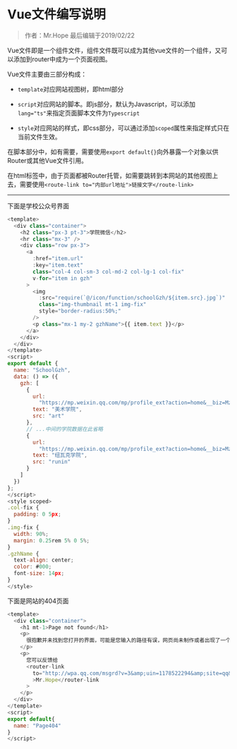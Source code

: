 # Vue文件编写说明

> 作者：Mr.Hope 最后编辑于2019/02/22

Vue文件即是一个组件文件，组件文件既可以成为其他vue文件的一个组件，又可以添加到router中成为一个页面视图。

Vue文件主要由三部分构成：

- `template`对应网站视图树，即html部分

- `script`对应网站的脚本。即js部分，默认为Javascript，可以添加`lang="ts"`来指定页面脚本文件为`Typescript`

- `style`对应网站的样式，即css部分，可以通过添加`scoped`属性来指定样式只在当前文件生效。

在脚本部分中，如有需要，需要使用`export default{}`向外暴露一个对象以供Router或其他Vue文件引用。

在html标签中，由于页面都被Router托管，如需要跳转到本网站的其他视图上去，需要使用`<route-link to="内部url地址">链接文字</route-link>`

---

下面是学校公众号界面

```js
<template>
  <div class="container">
    <h2 class="px-3 pt-3">学院微信</h2>
    <hr class="mx-3" />
    <div class="row px-3">
      <a
        :href="item.url"
        :key="item.text"
        class="col-4 col-sm-3 col-md-2 col-lg-1 col-fix"
        v-for="item in gzh"
      >
        <img
          :src="require(`@/icon/function/schoolGzh/${item.src}.jpg`)"
          class="img-thumbnail mt-1 img-fix"
          style="border-radius:50%;"
        />
        <p class="mx-1 my-2 gzhName">{{ item.text }}</p>
      </a>
    </div>
  </div>
</template>
<script>
export default {
  name: "SchoolGzh",
  data: () => ({
    gzh: [
      {
        url:
          "https://mp.weixin.qq.com/mp/profile_ext?action=home&__biz=MzA3NTM3MTkzOQ==&scene=110#wechat_redirect",
        text: "美术学院",
        src: "art"
      },
      // ...中间的学院数据在此省略
      {
        url:
          "https://mp.weixin.qq.com/mp/profile_ext?action=home&__biz=MzIwMzI0NTE0NQ==#wechat_webview_type=1&wechat_redirect",
        text: "纽瓦克学院",
        src: "runin"
      }
    ]
  })
};
</script>
<style scoped>
.col-fix {
  padding: 0 5px;
}
.img-fix {
  width: 90%;
  margin: 0.25rem 5% 0 5%;
}
.gzhName {
  text-align: center;
  color: #000;
  font-size: 14px;
}
</style>
```

下面是网站的404页面

```js
<template>
  <div class="container">
    <h1 mt-1>Page not found</h1>
    <p>
      很抱歉并未找到您打开的界面，可能是您输入的路径有误，网页尚未制作或者出现了一个bug。
    </p>
    <p>
      您可以反馈给
      <router-link
        to="http://wpa.qq.com/msgrd?v=3&amp;uin=1178522294&amp;site=qq&amp;menu=yes"
        >Mr.Hope</router-link
      >
    </p>
  </div>
</template>
<script>
export default{
  name: "Page404"
}
</script>
```
